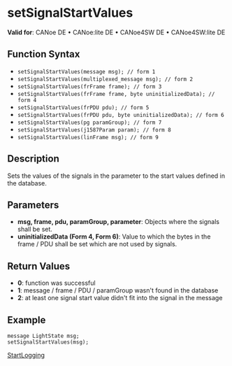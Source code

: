 # setSignalStartValues

**Valid for**: CANoe DE • CANoe:lite DE • CANoe4SW DE • CANoe4SW:lite DE

## Function Syntax

- `setSignalStartValues(message msg); // form 1`
- `setSignalStartValues(multiplexed_message msg); // form 2`
- `setSignalStartValues(frFrame frame); // form 3`
- `setSignalStartValues(frFrame frame, byte uninitializedData); // form 4`
- `setSignalStartValues(frPDU pdu); // form 5`
- `setSignalStartValues(frPDU pdu, byte uninitializedData); // form 6`
- `setSignalStartValues(pg paramGroup); // form 7`
- `setSignalStartValues(j1587Param param); // form 8`
- `setSignalStartValues(linFrame msg); // form 9`

## Description

Sets the values of the signals in the parameter to the start values defined in the database.

## Parameters

- **msg, frame, pdu, paramGroup, parameter**: Objects where the signals shall be set.
- **uninitializedData (Form 4, Form 6)**: Value to which the bytes in the frame / PDU shall be set which are not used by signals.

## Return Values

- **0**: function was successful
- **1**: message / frame / PDU / paramGroup wasn't found in the database
- **2**: at least one signal start value didn't fit into the signal in the message

## Example

```plaintext
message LightState msg;
setSignalStartValues(msg);
```

[StartLogging](../../Other/Functions/CAPLfunctionStartLogging.md)
